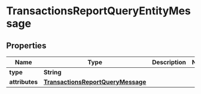 

# TransactionsReportQueryEntityMessage

## Properties

Name | Type | Description | Notes
------------ | ------------- | ------------- | -------------
**type** | **String** |  | 
**attributes** | [**TransactionsReportQueryMessage**](TransactionsReportQueryMessage.md) |  | 



